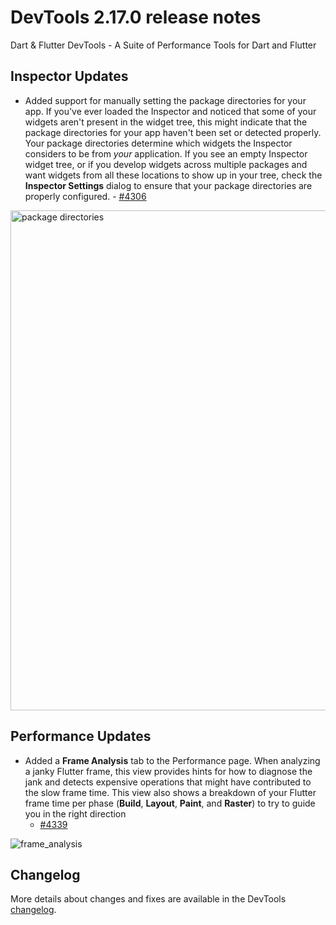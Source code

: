 # DevTools 2.17.0 release notes

Dart & Flutter DevTools - A Suite of Performance Tools for Dart and Flutter

## Inspector Updates
* Added support for manually setting the package directories for your app.
  If you've ever loaded the Inspector and noticed that some of your widgets
  aren't present in the widget tree, this might indicate that the package directories
  for your app haven't been set or detected properly.
  Your package directories determine which widgets
  the Inspector considers to be from _your_ application.
  If you see an empty Inspector widget tree,
  or if you develop widgets across multiple packages 
  and want widgets from all these locations to show up in your tree,
  check the **Inspector Settings** dialog to ensure that your package
  directories are properly
  configured. - [#4306](https://github.com/flutter/devtools/pull/4306)
  
<img
  alt="package directories"
  src="{{site.url}}/development/tools/devtools/release-notes/images-2.17.0/package_directories.png"
  width="800"
/>

## Performance Updates
* Added a **Frame Analysis** tab to the Performance page.
  When analyzing a janky Flutter frame,
  this view provides hints for how to diagnose the jank and
  detects expensive operations that might have contributed
  to the slow frame time. This view also shows a breakdown of
  your Flutter frame time per phase (**Build**, **Layout**, **Paint**, and **Raster**)
  to try to guide you in the right direction
  - [#4339](https://github.com/flutter/devtools/pull/4339)

![frame_analysis]({{site.url}}/development/tools/devtools/release-notes/images-2.17.0/frame_analysis.png "frame analysis")

## Changelog
More details about changes and fixes are available in the DevTools
[changelog](https://github.com/flutter/devtools/blob/master/CHANGELOG.md).
